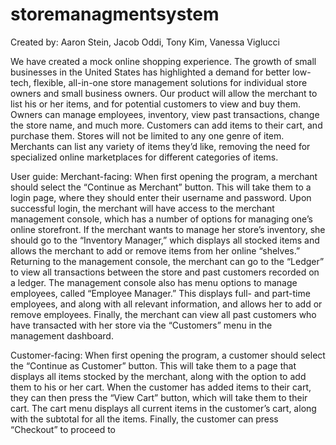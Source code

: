 # storemanagmentsystem
Created by: Aaron Stein, Jacob Oddi, Tony Kim, Vanessa Viglucci 

We have created a mock online shopping experience. The growth of small businesses in the United States has highlighted a demand for better low-tech, flexible, all-in-one store management solutions for individual store owners and small business owners. Our product will allow the merchant to list his or her items, and for potential customers to view and buy them. Owners can manage employees, inventory, view past transactions, change the store name, and much more. Customers can add items to their cart, and purchase them. Stores will not be limited to any one genre of item. Merchants can list any variety of items they’d like, removing the need for specialized online marketplaces for different categories of items. 

User guide: 
Merchant-facing: When first opening the program, a merchant should select the “Continue as Merchant” button. This will take them to a login page, where they should enter their username and password. Upon successful login, the merchant will have access to the merchant management console, which has a number of options for managing one’s online storefront. If the merchant wants to manage her store’s inventory, she should go to the “Inventory Manager,” which displays all stocked items and allows the merchant to add or remove items from her online “shelves.” Returning to the management console, the merchant can go to the “Ledger” to view all transactions between the store and past customers recorded on a ledger. The management console also has menu options to manage employees, called “Employee Manager.” This displays full- and part-time employees, and along with all relevant information, and allows her to add or remove employees. Finally, the merchant can view all past customers who have transacted with her store via the “Customers” menu in the management dashboard.

Customer-facing: 
When first opening the program, a customer should select the “Continue as Customer” button. This will take them to a page that displays all items stocked by the merchant, along with the option to add them to his or her cart. When the customer has added items to their cart, they can then press the “View Cart” button, which will take them to their cart. The cart menu displays all current items in the customer’s cart, along with the subtotal for all the items. Finally, the customer can press “Checkout” to proceed to 
